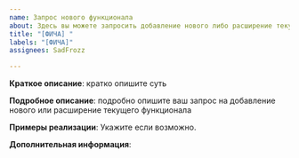 ```yaml
---
name: Запрос нового функционала
about: Здесь вы можете запросить добавление нового либо расширение текущего функционала
title: "[ФИЧА] "
labels: "[ФИЧА]"
assignees: SadFrozz

---
```


**Краткое описание**: кратко опишите суть

**Подробное описание**: подробно опишите ваш запрос на добавление нового или расширение текущего функционала

**Примеры реализации**: Укажите если возможно.

**Дополнительная информация**:
